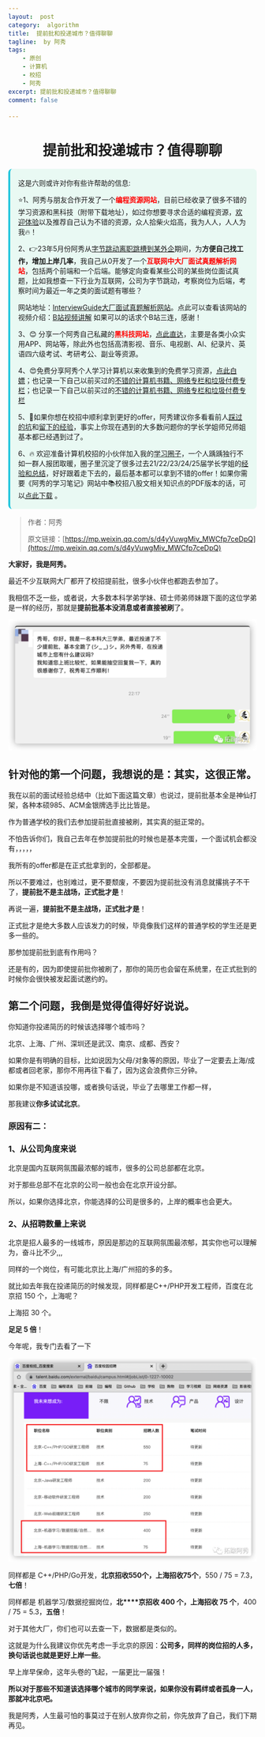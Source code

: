 ```yaml
---
layout:  post
category:  algorithm
title:  提前批和投递城市？值得聊聊
tagline:  by 阿秀
tags:
    - 原创
    - 计算机
    - 校招
    - 阿秀
excerpt: 提前批和投递城市？值得聊聊
comment: false

---
```



<h1 align="center">提前批和投递城市？值得聊聊</h1>

<div style="border-color: #24C6DC;
            background-color: #e9f9f3;         
            margin: 1rem 0;
        padding: .25rem 1rem;
        border-left-width: .3rem;
        border-left-style: solid;
        border-radius: .5rem;
        color: inherit;">
  <p>这是六则或许对你有些许帮助的信息:</p>
<p>⭐️1、阿秀与朋友合作开发了一个<span style="font-weight:bold;color:red">编程资源网站</span>，目前已经收录了很多不错的学习资源和黑科技（附带下载地址），如过你想要寻求合适的编程资源，<a href="https://tools.interviewguide.cn/home" style="text-decoration: underline" target="_blank">欢迎体验</a>以及推荐自己认为不错的资源，众人拾柴火焰高，我为人人，人人为我🔥！</p>  <p>2、👉23年5月份阿秀从<a style="text-decoration: underline" href="https://mp.weixin.qq.com/s?__biz=Mzk0ODU4MzEzMw==&mid=2247512170&idx=1&sn=c4a04a383d2dfdece676b75f17224e78" target="_blank">字节跳动离职跳槽到某外企</a>期间，为<span style="font-weight:bold">方便自己找工作，增加上岸几率</span>，我自己从0开发了一个<span style="font-weight:bold;color:red">互联网中大厂面试真题解析网站</span>，包括两个前端和一个后端。能够定向查看某些公司的某些岗位面试真题，比如我想查一下行业为互联网，公司为字节跳动，考察岗位为后端，考察时间为最近一年之类的面试题有哪些？
<div align="center">
</div>网站地址：<a style="text-decoration: underline" href="https://top.interviewguide.cn/" target="_blank">InterviewGuide大厂面试真题解析网站</a>。点此可以查看该网站的视频介绍：<a style="text-decoration: underline" href="https://www.bilibili.com/video/BV1f94y1C7BL" target="_blank">B站视频讲解</a>   如果可以的话求个B站三连，感谢！
    </p>3、😊
    分享一个阿秀自己私藏的<span style="font-weight:bold;color:red">黑科技网站</span>，<a style="text-decoration: underline" href="https://hkjtz.cn/" target="_blank">点此直达</a>，主要是各类小众实用APP、网站等，除此外也包括高清影视、音乐、电视剧、AI、纪录片、英语四六级考试、考研考公、副业等资源。
  </p>
  <p>4、😍免费分享阿秀个人学习计算机以来收集到的免费学习资源，<a style="text-decoration: underline" href="/notes/07-resources/01-free/01-introduce.html" target="_blank">点此白嫖</a>；也记录一下自己以前买过的<a style="text-decoration: underline" href="/notes/07-resources/02-precious.html" target="_blank">不错的计算机书籍、网络专栏和垃圾付费专栏</a>；也记录一下自己以前买过的<a style="text-decoration: underline" href="/notes/07-resources/02-precious.html" target="_blank">不错的计算机书籍、网络专栏和垃圾付费专栏</a>
  </p>
  <p>5、🚀如果你想在校招中顺利拿到更好的offer，阿秀建议你多看看前人<a style="text-decoration: underline" href="https://www.yuque.com/tuobaaxiu/httmmc/npg1k81zeq4wfpyz" target="_blank">踩过的坑</a>和<a style="text-decoration: underline"  target="_blank" href="https://www.yuque.com/tuobaaxiu/httmmc/gge9ppd0mbu2d3dp">留下的经验</a>，事实上你现在遇到的大多数问题你的学长学姐师兄师姐基本都已经遇到过了。
  </p>
  <p>6、🔥 欢迎准备计算机校招的小伙伴加入我的<a  style="text-decoration: underline" href="https://www.yuque.com/tuobaaxiu/httmmc/xg0otqvc17wfx4u9" target="_blank">学习圈子</a>，一个人踽踽独行不如一群人报团取暖，圈子里沉淀了很多过去21/22/23/24/25届学长学姐的<a  style="text-decoration: underline" href="https://www.yuque.com/tuobaaxiu/httmmc/gge9ppd0mbu2d3dp" target="_blank">经验和总结</a>，好好跟着走下去的，最后基本都可以拿到不错的offer！</a>如果你需要《阿秀的学习笔记》网站中📚︎校招八股文相关知识点的PDF版本的话，可以<a style="text-decoration: underline" href="https://www.yuque.com/tuobaaxiu/httmmc/qs0yn66apvkzw0ps" target="_blank">点此下载</a> 。</p>   </div>

> 作者：阿秀
>
> 原文链接：[https://mp.weixin.qq.com/s/d4yVuwgMiv_MWCfp7ceDpQ](https://mp.weixin.qq.com/s/d4yVuwgMiv_MWCfp7ceDpQ)


**大家好，我是阿秀。**

最近不少互联网大厂都开了校招提前批，很多小伙伴也都跑去参加了。

我相信不乏一些，或者说，大多数本科学弟学妹、硕士师弟师妹跟下面的这位学弟是一样的经历，那就是**提前批基本没消息或者直接被刷**了。

![](./picture/202205121532642.png)

## 针对他的第一个问题，我想说的是：**其实，这很正常**。

我在以前的面试经验总结中（比如下面这篇文章）也说过，提前批基本全是神仙打架，各种本硕985、ACM金银牌选手比比皆是。

作为普通学校的我们去参加提前批直接被刷，其实真的挺正常的。

不怕告诉你们，我自己去年在参加提前批的时候也是基本完蛋，一个面试机会都没有，，，，，

我所有的offer都是在正式批拿到的，全部都是。

所以不要难过，也别难过，更不要颓废，不要因为提前批没有消息就撂挑子不干了，**提前批不是主战场，正式批才是**！

再说一遍，**提前批不是主战场，正式批才是**！

正式批才是绝大多数人应该发力的时候，毕竟像我们这样的普通学校的学生还是更多一些的。

那参加提前批到底有作用吗？

还是有的，因为即使提前批你被刷了，那你的简历也会留在系统里，在正式批到的时候你会很快被发起面试邀约的。

## **第二个问题，我倒是觉得值得好好说说。**

你知道你投递简历的时候该选择哪个城市吗？

北京、上海、广州、深圳还是武汉、南京、成都、西安？

如果你是有明确的目标，比如说因为父母/对象等的原因，毕业了一定要去上海/成都或者回老家，那你不用再往下看了，因为这会浪费你三分钟。

如果你是不知道该投哪，或者换句话说，毕业了去哪里工作都一样，

那我建议**你多试试北京**。

### 原因有二：

### **1、从公司角度来说**

北京是国内互联网氛围最浓郁的城市，很多的公司总部都在北京。

对于那些总部不在北京的公司一般也会在北京开设分部。

所以，如果你选择北京，你能选择的公司是很多的，上岸的概率也会更大。

### **2、从招聘数量上来说**

北京是招人最多的一线城市，原因是那边的互联网氛围最浓郁，其实你也可以理解为，奋斗比不少,,,

同样的一个岗位，有可能北京比上海/广州招的多的多。

就比如去年我在投递简历的时候发现，同样都是C++/PHP开发工程师，百度在北京招 150 个，上海呢？

上海招 30 个。

**足足 5 倍**！

今年呢，我专门去看了一下

![](./picture/202205121532810.png)

同样都是 C++/PHP/Go开发，**北京招收550个，上海招收75个**，550  /  75 = 7.3，**七倍**！

同样都是 机器学习/数据挖掘岗位，**北****京招收 400 个，上海招收 75 个**，400 / 75 = 5.3，**五倍**！

对于其他大厂，你们也可以去查一下，数据都是类似的。

这就是为什么我建议你优先考虑一手北京的原因：**公司多，同样的岗位招的人多，换句话说也就是更好上岸一些**。

早上岸早保命，这年头卷的飞起，一届更比一届强！

**所以对于那些不知道该选择哪个城市的同学来说，如果你没有羁绊或者孤身一人，那就冲北京吧。**

我是阿秀，人生最可怕的事莫过于在别人放弃你之前，你先放弃了自己，我们下期再见。

